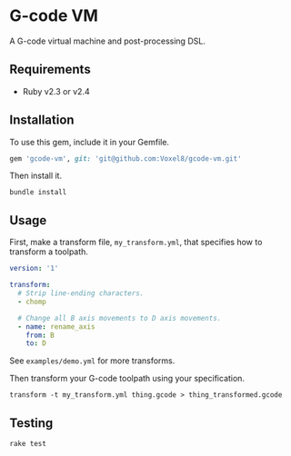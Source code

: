 # G-code VM

A G-code virtual machine and post-processing DSL.

## Requirements

- Ruby v2.3 or v2.4

## Installation

To use this gem, include it in your Gemfile.

```ruby
gem 'gcode-vm', git: 'git@github.com:Voxel8/gcode-vm.git'
```

Then install it.

```shell
bundle install
```

## Usage

First, make a transform file, `my_transform.yml`, that specifies how to
transform a toolpath.

```yaml
version: '1'

transform:
  # Strip line-ending characters.
  - chomp

  # Change all B axis movements to D axis movements.
  - name: rename_axis
    from: B
    to: D
```

See `examples/demo.yml` for more transforms.

Then transform your G-code toolpath using your specification.

```shell
transform -t my_transform.yml thing.gcode > thing_transformed.gcode
```

## Testing

```shell
rake test
```
